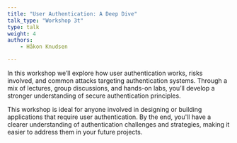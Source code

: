 ```yaml
---
title: "User Authentication: A Deep Dive"
talk_type: "Workshop 3t"
type: talk
weight: 4
authors:
    - Håkon Knudsen

---
```

In this workshop we’ll explore how user authentication works, risks involved, and common attacks targeting authentication systems. Through a mix of lectures, group discussions, and hands-on labs, you’ll develop a stronger understanding of secure authentication principles.



This workshop is ideal for anyone involved in designing or building applications that require user authentication. By the end, you'll have a clearer understanding of authentication challenges and strategies, making it easier to address them in your future projects.
